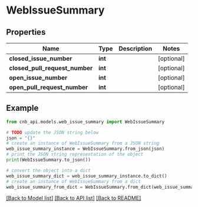 # WebIssueSummary


## Properties

Name | Type | Description | Notes
------------ | ------------- | ------------- | -------------
**closed_issue_number** | **int** |  | [optional] 
**closed_pull_request_number** | **int** |  | [optional] 
**open_issue_number** | **int** |  | [optional] 
**open_pull_request_number** | **int** |  | [optional] 

## Example

```python
from cnb_api.models.web_issue_summary import WebIssueSummary

# TODO update the JSON string below
json = "{}"
# create an instance of WebIssueSummary from a JSON string
web_issue_summary_instance = WebIssueSummary.from_json(json)
# print the JSON string representation of the object
print(WebIssueSummary.to_json())

# convert the object into a dict
web_issue_summary_dict = web_issue_summary_instance.to_dict()
# create an instance of WebIssueSummary from a dict
web_issue_summary_from_dict = WebIssueSummary.from_dict(web_issue_summary_dict)
```
[[Back to Model list]](../README.md#documentation-for-models) [[Back to API list]](../README.md#documentation-for-api-endpoints) [[Back to README]](../README.md)


